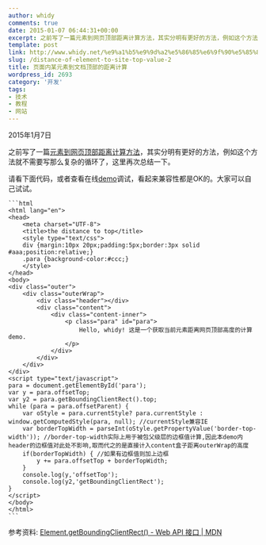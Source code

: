 ```yaml
---
author: whidy
comments: true
date: 2015-01-07 06:44:31+00:00
excerpt: 之前写了一篇元素到网页顶部距离计算方法，其实分明有更好的方法，例如这个方法就不需要写那么复杂的循环了，这里再次总结一下。
template: post
link: http://www.whidy.net/%e9%a1%b5%e9%9d%a2%e5%86%85%e6%9f%90%e5%85%83%e7%b4%a0%e5%88%b0%e6%96%87%e6%a1%a3%e9%a1%b6%e9%83%a8%e7%9a%84%e8%b7%9d%e7%a6%bb%e8%ae%a1%e7%ae%97.html
slug: /distance-of-element-to-site-top-value-2
title: 页面内某元素到文档顶部的距离计算
wordpress_id: 2693
category: '开发'
tags:
- 技术
- 教程
- 网站
---
```


2015年1月7日

之前写了一篇[元素到网页顶部距离计算方法](http://www.whidy.net/distance-of-element-to-site-top-value.html)，其实分明有更好的方法，例如这个方法就不需要写那么复杂的循环了，这里再次总结一下。

请看下面代码，或者查看在线[demo](https://jsfiddle.net/kingterrors/2adzh8us/)调试，看起来兼容性都是OK的。大家可以自己试试。

    
    ```html
    <html lang="en">
    <head>
        <meta charset="UTF-8">
        <title>the distance to top</title>
        <style type="text/css">
        div {margin:10px 20px;padding:5px;border:3px solid #aaa;position:relative;}
        .para {background-color:#ccc;}
        </style>
    </head>
    <body>
    <div class="outer">
        <div class="outerWrap">
            <div class="header"></div>
            <div class="content">
                <div class="content-inner">
                    <p class="para" id="para">
                        Hello, whidy! 这是一个获取当前元素距离网页顶部高度的计算demo.
                    </p>
                </div>
            </div>
        </div>
    </div>
    <script type="text/javascript">
    para = document.getElementById('para');
    var y = para.offsetTop;
    var y2 = para.getBoundingClientRect().top;
    while (para = para.offsetParent) {
        var oStyle = para.currentStyle? para.currentStyle : window.getComputedStyle(para, null); //currentStyle兼容IE
        var borderTopWidth = parseInt(oStyle.getPropertyValue('border-top-width')); //border-top-width实际上用于被包父级层的边框值计算,因此本demo内header的边框值对此处不影响,取而代之的是直接计入content盒子距离outerWrap的高度
        if(borderTopWidth) { //如果有边框值则加上边框
            y += para.offsetTop + borderTopWidth;
        }
        console.log(y,'offsetTop');
        console.log(y2,'getBoundingClientRect');
    }
    </script>
    </body>
    </html>
    ```


参考资料: [Element.getBoundingClientRect() - Web API 接口 | MDN](https://developer.mozilla.org/zh-CN/docs/Web/API/Element.getBoundingClientRect)
